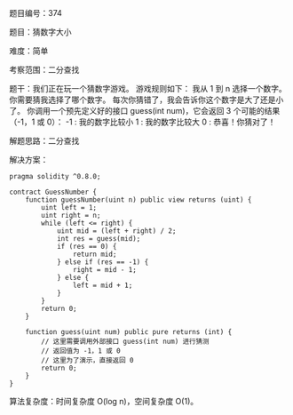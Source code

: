 题目编号：374

题目：猜数字大小

难度：简单

考察范围：二分查找

题干：我们正在玩一个猜数字游戏。 游戏规则如下：
我从 1 到 n 选择一个数字。 你需要猜我选择了哪个数字。
每次你猜错了，我会告诉你这个数字是大了还是小了。
你调用一个预先定义好的接口 guess(int num)，它会返回 3 个可能的结果（-1，1 或 0）：
-1 : 我的数字比较小
 1 : 我的数字比较大
 0 : 恭喜！你猜对了！

解题思路：二分查找

解决方案：

```
pragma solidity ^0.8.0;

contract GuessNumber {
    function guessNumber(uint n) public view returns (uint) {
        uint left = 1;
        uint right = n;
        while (left <= right) {
            uint mid = (left + right) / 2;
            int res = guess(mid);
            if (res == 0) {
                return mid;
            } else if (res == -1) {
                right = mid - 1;
            } else {
                left = mid + 1;
            }
        }
        return 0;
    }

    function guess(uint num) public pure returns (int) {
        // 这里需要调用外部接口 guess(int num) 进行猜测
        // 返回值为 -1，1 或 0
        // 这里为了演示，直接返回 0
        return 0;
    }
}
```

算法复杂度：时间复杂度 O(log n)，空间复杂度 O(1)。